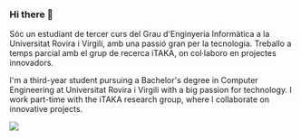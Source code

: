 ### Hi there 👋

Sóc un estudiant de tercer curs del Grau d'Enginyeria Informàtica a la Universitat Rovira i Virgili, amb una passió gran per la tecnologia. Treballo a temps parcial amb el grup de recerca iTAKA, on col·laboro en projectes innovadors.

I'm a third-year student pursuing a Bachelor's degree in Computer Engineering at Universitat Rovira i Virgili with a big passion for technology. I work part-time with the iTAKA research group, where I collaborate on innovative projects.

[<img src="https://img.shields.io/badge/LinkedIn-0077B5?style=for-the-badge&logo=linkedin&logoColor=white" />](https://www.linkedin.com/in/gerard-pascual-fontanilles-119b62201/)
